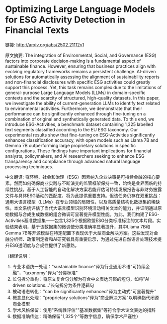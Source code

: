 # Optimizing Large Language Models for ESG Activity Detection in Financial Texts

链接: http://arxiv.org/abs/2502.21112v1

原文摘要:
The integration of Environmental, Social, and Governance (ESG) factors into
corporate decision-making is a fundamental aspect of sustainable finance.
However, ensuring that business practices align with evolving regulatory
frameworks remains a persistent challenge. AI-driven solutions for
automatically assessing the alignment of sustainability reports and
non-financial disclosures with specific ESG activities could greatly support
this process. Yet, this task remains complex due to the limitations of
general-purpose Large Language Models (LLMs) in domain-specific contexts and
the scarcity of structured, high-quality datasets. In this paper, we
investigate the ability of current-generation LLMs to identify text related to
environmental activities. Furthermore, we demonstrate that their performance
can be significantly enhanced through fine-tuning on a combination of original
and synthetically generated data. To this end, we introduce ESG-Activities, a
benchmark dataset containing 1,325 labelled text segments classified according
to the EU ESG taxonomy. Our experimental results show that fine-tuning on
ESG-Activities significantly enhances classification accuracy, with open models
such as Llama 7B and Gemma 7B outperforming large proprietary solutions in
specific configurations. These findings have important implications for
financial analysts, policymakers, and AI researchers seeking to enhance ESG
transparency and compliance through advanced natural language processing
techniques.

中文翻译:
将环境、社会和治理（ESG）因素纳入企业决策是可持续金融的核心要素。然而如何确保商业实践与不断演变的监管框架保持一致，始终是业界面临的持续性挑战。基于人工智能的自动化解决方案若能评估可持续发展报告与非财务披露文件与具体ESG活动的匹配度，将为此提供重要支持。但该任务仍存在双重挑战：通用大语言模型（LLMs）在专业领域的局限性，以及高质量结构化数据集的稀缺性。本文系统评估了当代大语言模型识别环境活动相关文本的能力，并证明通过原始数据与合成生成数据的组合微调可显著提升模型性能。为此，我们构建了ESG-Activities基准数据集——包含1,325个根据欧盟ESG分类标准标注的文本片段。实验结果表明，基于该数据集的微调使分类准确率显著提升，其中Llama 7B和Gemma 7B等开源模型在特定配置下表现优于大型商业解决方案。这些发现对金融分析师、政策制定者和AI研究者具有重要启示，为通过先进自然语言处理技术提升ESG透明度与合规性提供了新思路。  

（翻译说明：  
1. 专业术语统一处理："sustainable finance"译为行业通用术语"可持续金融"，"taxonomy"译为"分类标准"  
2. 长句拆分重构：将原文复合句分解为符合中文表达习惯的短句，如将"AI-driven solutions..."长句拆分为条件逻辑句  
3. 被动语态转化："can be significantly enhanced"译为主动式"可显著提升"  
4. 概念显化处理："proprietary solutions"译为"商业解决方案"以明确指代闭源商业模型  
5. 学术风格保留：使用"系统性评估""基准数据集"等符合学术论文表达的措辞  
6. 数据准确传达：精确保留"1,325个"等数字信息，确保学术严谨性）
